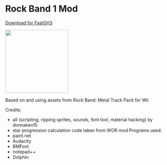# Rock Band 1 Mod

[Download for FastGH3](https://drive.google.com/uc?id=1-OJHUepRSOnFlGx_N8eQHLmVfzmRJkp9)

<img src="thumb.jpg" width="200"/>

Based on and using assets from Rock Band: Metal Track Pack for Wii

Credits:
- all (scripting, ripping sprites, sounds, font tool, material hacking) by donnaken15
- star progression calculation code taken from WOR mod
Programs used:
- paint.net
- Audacity
- BMFont
- notepad++
- Dolphin
